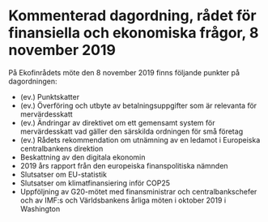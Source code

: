 # Kommenterad dagordning, rådet för finansiella och ekonomiska frågor, 8 november 2019

På Ekofinrådets möte den 8 november 2019 finns följande punkter på dagordningen:

* (ev.) Punktskatter
* (ev.) Överföring och utbyte av betalningsuppgifter som är relevanta för mervärdesskatt
* (ev.) Ändringar av direktivet om ett gemensamt system för mervärdesskatt vad gäller den särskilda ordningen för små företag
* (ev.) Rådets rekommendation om utnämning av en ledamot i Europeiska centralbankens direktion
* Beskattning av den digitala ekonomin
* 2019 års rapport från den europeiska finanspolitiska nämnden
* Slutsatser om EU-statistik
* Slutsatser om klimatfinansiering inför COP25
* Uppföljning av G20-mötet med finansministrar och centralbankschefer och av IMF:s och Världsbankens årliga möten i oktober 2019 i Washington
